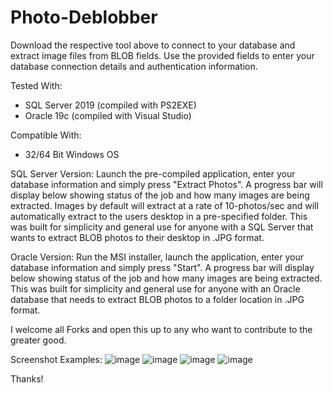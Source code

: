 # Photo-Deblobber
Download the respective tool above to connect to your database and extract image files from BLOB fields. Use the provided fields to enter your database connection details and authentication information.

Tested With:
- SQL Server 2019 (compiled with PS2EXE)
- Oracle 19c (compiled with Visual Studio)

Compatible With:
- 32/64 Bit Windows OS

SQL Server Version:
Launch the pre-compiled application, enter your  database information and simply press "Extract Photos". A progress bar will display below showing status of the job and how many images are being extracted. Images by default will extract at a rate of 10-photos/sec and will automatically extract to the users desktop in a pre-specified folder. This was built for simplicity and general use for anyone with a SQL Server that wants to extract BLOB photos to their desktop in .JPG format.

Oracle Version:
Run the MSI installer, launch the application, enter your database information and simply press "Start". A progress bar will display below showing status of the job and how many images are being extracted. This was built for simplicity and general use for anyone with an Oracle database that needs to extract BLOB photos to a folder location in .JPG format.

I welcome all Forks and open this up to any who want to contribute to the greater good.

Screenshot Examples:
![image](https://github.com/user-attachments/assets/f3025409-afa9-49c4-beda-381c9a3c9f1c)
![image](https://github.com/user-attachments/assets/23478ad6-e000-420b-a116-306c54fc5867)
![image](https://github.com/user-attachments/assets/5f18b781-12a4-4a29-b823-30edf4e790e7)
![image](https://github.com/user-attachments/assets/7f0e002b-545c-4a4a-b8de-6d7b1fffd3eb)

Thanks!
